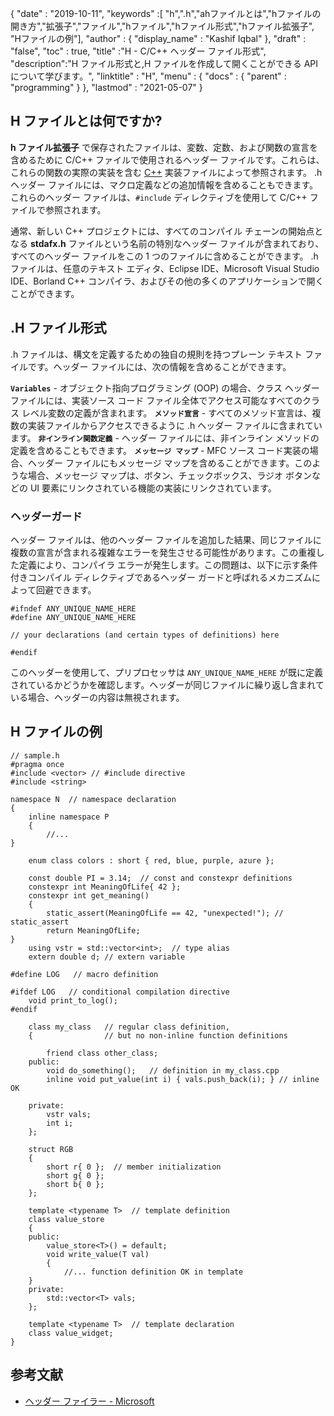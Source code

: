 {
  "date" : "2019-10-11",
  "keywords" :[ "h",".h","ahファイルとは","hファイルの開き方","拡張子","ファイル","hファイル","hファイル形式","hファイル拡張子", "Hファイルの例"],
  "author" : {
    "display_name" : "Kashif Iqbal"
},
  "draft" : "false",
  "toc" : true,
  "title" :"H - C/C++ ヘッダー ファイル形式",
  "description":"H ファイル形式と,H ファイルを作成して開くことができる API について学びます。",
  "linktitle" : "H",
  "menu" : {
    "docs" : {
      "parent" : "programming"
}
},
  "lastmod" : "2021-05-07"
}

## H ファイルとは何ですか?

**h ファイル拡張子** で保存されたファイルは、変数、定数、および関数の宣言を含めるために C/C++ ファイルで使用されるヘッダー ファイルです。これらは、これらの関数の実際の実装を含む [C++](/programming/cpp/) 実装ファイルによって参照されます。 .h ヘッダー ファイルには、マクロ定義などの追加情報を含めることもできます。これらのヘッダー ファイルは、`#include` ディレクティブを使用して C/C++ ファイルで参照されます。

通常、新しい C++ プロジェクトには、すべてのコンパイル チェーンの開始点となる **stdafx.h** ファイルという名前の特別なヘッダー ファイルが含まれており、すべてのヘッダー ファイルをこの 1 つのファイルに含めることができます。 .h ファイルは、任意のテキスト エディタ、Eclipse IDE、Microsoft Visual Studio IDE、Borland C++ コンパイラ、およびその他の多くのアプリケーションで開くことができます。

## .H ファイル形式

.h ファイルは、構文を定義するための独自の規則を持つプレーン テキスト ファイルです。ヘッダー ファイルには、次の情報を含めることができます。

**`Variables`** - オブジェクト指向プログラミング (OOP) の場合、クラス ヘッダー ファイルには、実装ソース コード ファイル全体でアクセス可能なすべてのクラス レベル変数の定義が含まれます。
**`メソッド宣言`** - すべてのメソッド宣言は、複数の実装ファイルからアクセスできるように .h ヘッダー ファイルに含まれています。
**`非インライン関数定義`** - ヘッダー ファイルには、非インライン メソッドの定義を含めることもできます。
**`メッセージ マップ`** - MFC ソース コード実装の場合、ヘッダー ファイルにもメッセージ マップを含めることができます。このような場合、メッセージ マップは、ボタン、チェックボックス、ラジオ ボタンなどの UI 要素にリンクされている機能の実装にリンクされています。


### ヘッダーガード

ヘッダー ファイルは、他のヘッダー ファイルを追加した結果、同じファイルに複数の宣言が含まれる複雑なエラーを発生させる可能性があります。この重複した定義により、コンパイラ エラーが発生します。この問題は、以下に示す条件付きコンパイル ディレクティブであるヘッダー ガードと呼ばれるメカニズムによって回避できます。

```
#ifndef ANY_UNIQUE_NAME_HERE
#define ANY_UNIQUE_NAME_HERE

// your declarations (and certain types of definitions) here

#endif
```
このヘッダーを使用して、プリプロセッサは `ANY_UNIQUE_NAME_HERE` が既に定義されているかどうかを確認します。ヘッダーが同じファイルに繰り返し含まれている場合、ヘッダーの内容は無視されます。

## H ファイルの例

```
// sample.h
#pragma once
#include <vector> // #include directive
#include <string>

namespace N  // namespace declaration
{
    inline namespace P
    {
        //...
}

    enum class colors : short { red, blue, purple, azure };

    const double PI = 3.14;  // const and constexpr definitions
    constexpr int MeaningOfLife{ 42 };
    constexpr int get_meaning()
    {
        static_assert(MeaningOfLife == 42, "unexpected!"); // static_assert
        return MeaningOfLife;
}
    using vstr = std::vector<int>;  // type alias
    extern double d; // extern variable

#define LOG   // macro definition

#ifdef LOG   // conditional compilation directive
    void print_to_log();
#endif

    class my_class   // regular class definition,
    {                // but no non-inline function definitions

        friend class other_class;
    public:
        void do_something();   // definition in my_class.cpp
        inline void put_value(int i) { vals.push_back(i); } // inline OK

    private:
        vstr vals;
        int i;
    };

    struct RGB
    {
        short r{ 0 };  // member initialization
        short g{ 0 };
        short b{ 0 };
    };

    template <typename T>  // template definition
    class value_store
    {
    public:
        value_store<T>() = default;
        void write_value(T val)
        {
            //... function definition OK in template
    }
    private:
        std::vector<T> vals;
    };

    template <typename T>  // template declaration
    class value_widget;
}
```

## 参考文献

* [ヘッダー ファイラー - Microsoft](https://learn.microsoft.com/en-us/cpp/cpp/header-files-cpp?view=msvc-160)


